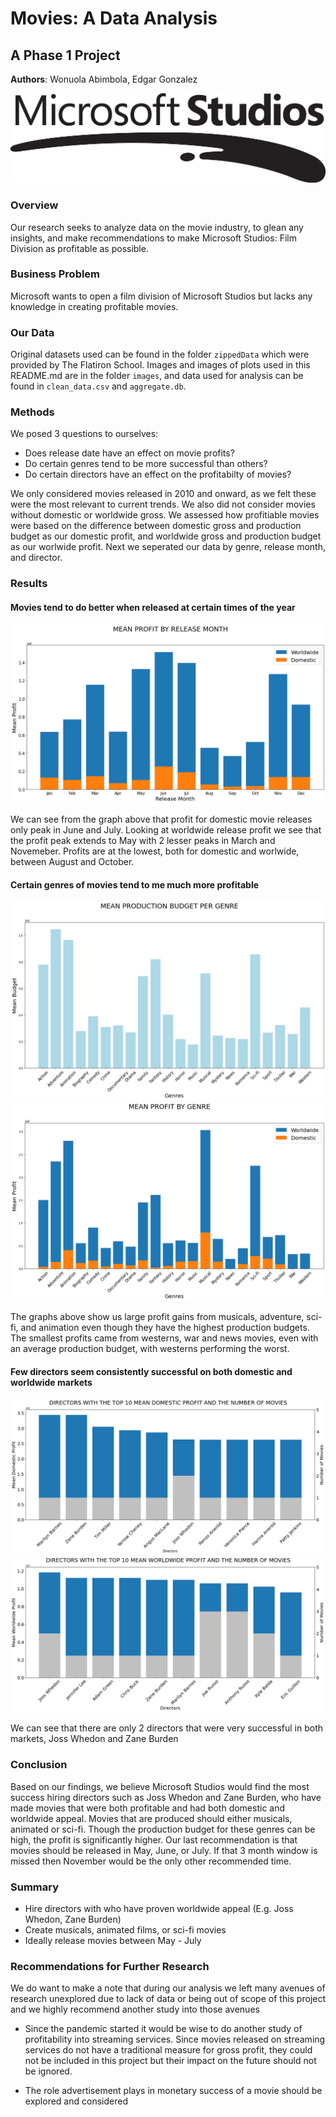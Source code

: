 # Movies: A Data Analysis

## A Phase 1 Project

**Authors**: Wonuola Abimbola, Edgar Gonzalez

![img](./images/Microsoft_Studios_Logo.png)


### Overview

Our research seeks to analyze data on the movie industry, to glean any insights, and make recommendations to make Microsoft Studios: Film Division as profitable as possible.

### Business Problem

Microsoft wants to open a film division of Microsoft Studios but lacks any knowledge in creating profitable movies. 


### Our Data 

Original datasets used can be found in the folder `zippedData` which were provided by The Flatiron School.
Images and images of plots used in this README.md are in the folder `images`, and data used for analysis can be found in `clean_data.csv` and `aggregate.db`.


### Methods

We posed 3 questions to ourselves:

 - Does release date have an effect on movie profits?
 - Do certain genres tend to be more successful than others?
 - Do certain directors have an effect on the profitabilty of movies?

We only considered movies released in 2010 and onward, as we felt these were the most relevant to current trends. We also did not consider movies without domestic or worldwide gross. We assessed how profitiable movies were based on the difference between domestic gross and production budget as our domestic profit, and worldwide gross and production budget as our worlwide profit. Next we seperated our data by genre, release month, and director.

### Results
#### Movies tend to do better when released at certain times of the year
![img](./images/mean_profit_by_month.png)

We can see from the graph above that profit for domestic movie releases only peak in June and July. 
Looking at worldwide release profit we see that the profit peak extends to May with 2 lesser peaks in March and Novemeber. Profits are at the lowest, both for domestic and worlwide, between August and October.

#### Certain genres of movies tend to me much more profitable
![img](./images/mean_production_budget_by_genre.png)
![img](./images/mean_profit_by_genre.png)

The graphs above show us large profit gains from musicals, adventure, sci-fi, and animation even though they have the highest production budgets. The smallest profits came from westerns, war and news movies, even with an average production budget, with westerns performing the worst.

#### Few directors seem consistently successful on both domestic and worldwide markets
![img](./images/director_mean_dom_prof_num_of_movies.png)
![img](./images/director_mean_world_prof_num_of_movies.png)

We can see that there are only 2 directors that were very successful in both markets, Joss Whedon and Zane Burden

### Conclusion

Based on our findings, we believe Microsoft Studios would find the most success hiring directors such as Joss Whedon and Zane Burden, who have made movies that were both profitable and had both domestic and worldwide appeal. 
Movies that are produced should either musicals, animated or sci-fi. Though the production budget for these genres can be high, the profit is significantly higher. 
Our last recommendation is that movies should be released in May, June, or July. If that 3 month window is missed then November would be the only other recommended time.

### Summary

 - Hire directors with who have proven worldwide appeal (E.g. Joss Whedon, Zane Burden)
 - Create musicals, animated films, or sci-fi movies
 - Ideally release movies between May - July

### Recommendations for Further Research

We do want to make a note that during our analysis we left many avenues of research unexplored due to lack of data or being out of scope of this project and we highly recommend another study into those avenues

 - Since the pandemic started it would be wise to do another study of profitability into streaming services. Since movies released on streaming services do not have a traditional measure for gross profit, they could not be included in this project but their impact on the future should not be ignored.

 - The role advertisement plays in monetary success of a movie should be explored and considered




